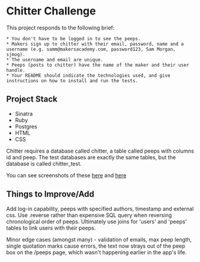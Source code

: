 Chitter Challenge
=================

This project responds to the following brief:

```
* You don't have to be logged in to see the peeps.
* Makers sign up to chitter with their email, password, name and a username (e.g. samm@makersacademy.com, password123, Sam Morgan, sjmog).
* The username and email are unique.
* Peeps (posts to chitter) have the name of the maker and their user handle.
* Your README should indicate the technologies used, and give instructions on how to install and run the tests.
```

## Project Stack
* Sinatra
* Ruby
* Postgres
* HTML
* CSS

Chitter requires a database called chitter, a table called peeps with columns id and peep. The test databases are exactly the same tables, but the database is called chitter_test.

You can see screenshots of these [here](./peeps_table.png) and [here](./users_table.png)


## Things to Improve/Add

Add log-in capability, peeps with specified authors, timestamp and external css. Use .reverse rather than expensive SQL query when reversing chronological order of peeps. Ultimately use joins for 'users' and 'peeps' tables to link users with their peeps.

Minor edge cases (amongst many) - validation of emails, max peep length, single quotation marks cause errors, the text now strays out of the peep box on the /peeps page, which wasn't happening earlier in the app's life. 



